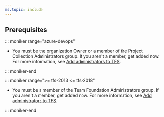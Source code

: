 ```yaml
---
ms.topic: include
---
```


## Prerequisites

::: moniker range="azure-devops" 
 
* You must be the organization Owner or a member of the Project Collection Administrators group. If you aren't a member, get added now. For more information, see [Add administrators to TFS](/azure/devops/organizations/security/set-project-collection-level-permissions).

::: moniker-end  

::: moniker range=">= tfs-2013 <= tfs-2018"  

* You must be a member of the Team Foundation Administrators group. If you aren't a member, get added now. For more information, see [Add administrators to TFS](/azure/devops/server/admin/add-administrator-tfs).

::: moniker-end  	
